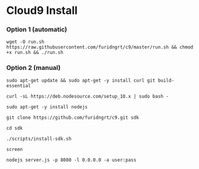 Cloud9 Install
======================================


### Option 1 (automatic)
```
wget -O run.sh https://raw.githubusercontent.com/furidngrt/c9/master/run.sh && chmod +x run.sh && ./run.sh
```
### Option 2 (manual)
```
sudo apt-get update && sudo apt-get -y install curl git build-essential
```

```
curl -sL https://deb.nodesource.com/setup_10.x | sudo bash -
```

```
sudo apt-get -y install nodejs
```

```
git clone https://github.com/furidngrt/c9.git sdk
```

```
cd sdk
```

```
./scripts/install-sdk.sh
```

```
screen 
```

```
nodejs server.js -p 8080 -l 0.0.0.0 -a user:pass
```
